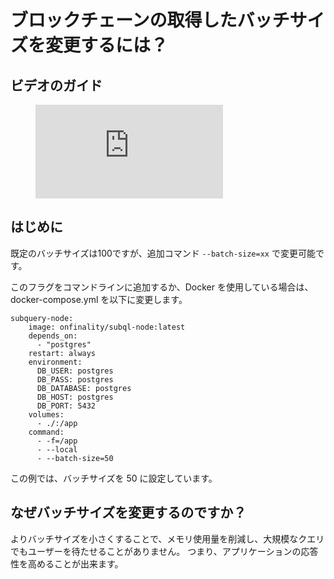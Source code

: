 # ブロックチェーンの取得したバッチサイズを変更するには？

## ビデオのガイド

<figure class="video_container">
  <iframe src="https://www.youtube.com/embed/LO_Gea_IN_s" frameborder="0" allowfullscreen="true"></iframe>
</figure>

## はじめに

既定のバッチサイズは100ですが、追加コマンド `--batch-size=xx` で変更可能です。

このフラグをコマンドラインに追加するか、Docker を使用している場合は、docker-compose.yml を以下に変更します。

```shell
subquery-node:
    image: onfinality/subql-node:latest
    depends_on:
      - "postgres"
    restart: always
    environment:
      DB_USER: postgres
      DB_PASS: postgres
      DB_DATABASE: postgres
      DB_HOST: postgres
      DB_PORT: 5432
    volumes:
      - ./:/app
    command:
      - -f=/app
      - --local
      - --batch-size=50

```

この例では、バッチサイズを 50 に設定しています。

## なぜバッチサイズを変更するのですか？

よりバッチサイズを小さくすることで、メモリ使用量を削減し、大規模なクエリでもユーザーを待たせることがありません。 つまり、アプリケーションの応答性を高めることが出来ます。 
